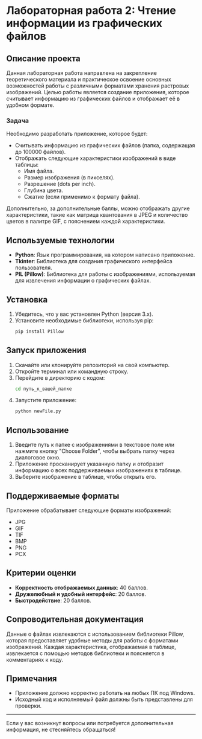 # Лабораторная работа 2: Чтение информации из графических файлов

## Описание проекта

Данная лабораторная работа направлена на закрепление теоретического материала и практическое освоение основных возможностей работы с различными форматами хранения растровых изображений. Целью работы является создание приложения, которое считывает информацию из графических файлов и отображает её в удобном формате.

### Задача

Необходимо разработать приложение, которое будет:
- Считывать информацию из графических файлов (папка, содержащая до 100000 файлов).
- Отображать следующие характеристики изображений в виде таблицы:
  - Имя файла.
  - Размер изображения (в пикселях).
  - Разрешение (dots per inch).
  - Глубина цвета.
  - Сжатие (если применимо к формату файла).

Дополнительно, за дополнительные баллы, можно отображать другие характеристики, такие как матрица квантования в JPEG и количество цветов в палитре GIF, с пояснением каждой характеристики.

## Используемые технологии

- **Python**: Язык программирования, на котором написано приложение.
- **Tkinter**: Библиотека для создания графического интерфейса пользователя.
- **PIL (Pillow)**: Библиотека для работы с изображениями, используемая для извлечения информации о графических файлах.

## Установка

1. Убедитесь, что у вас установлен Python (версия 3.x).
2. Установите необходимые библиотеки, используя pip:
   ```bash
   pip install Pillow
   ```

## Запуск приложения

1. Скачайте или клонируйте репозиторий на свой компьютер.
2. Откройте терминал или командную строку.
3. Перейдите в директорию с кодом:
   ```bash
   cd путь_к_вашей_папке
   ```
4. Запустите приложение:
   ```bash
   python newFile.py
   ```

## Использование

1. Введите путь к папке с изображениями в текстовое поле или нажмите кнопку "Choose Folder", чтобы выбрать папку через диалоговое окно.
2. Приложение просканирует указанную папку и отобразит информацию о всех поддерживаемых изображениях в таблице.
3. Выберите изображение в таблице, чтобы открыть его.

## Поддерживаемые форматы

Приложение обрабатывает следующие форматы изображений:
- JPG
- GIF
- TIF
- BMP
- PNG
- PCX

## Критерии оценки

- **Корректность отображаемых данных**: 40 баллов.
- **Дружелюбный и удобный интерфейс**: 20 баллов.
- **Быстродействие**: 20 баллов.

## Сопроводительная документация

Данные о файлах извлекаются с использованием библиотеки Pillow, которая предоставляет удобные методы для работы с форматами изображений. Каждая характеристика, отображаемая в таблице, извлекается с помощью методов библиотеки и поясняется в комментариях к коду.

## Примечания

- Приложение должно корректно работать на любых ПК под Windows.
- Исходный код и исполняемый файл должны быть представлены для проверки.

---

Если у вас возникнут вопросы или потребуется дополнительная информация, не стесняйтесь обращаться!
